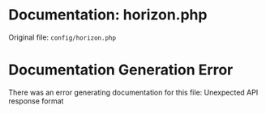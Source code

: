 # Documentation: horizon.php

Original file: `config/horizon.php`

# Documentation Generation Error

There was an error generating documentation for this file: Unexpected API response format